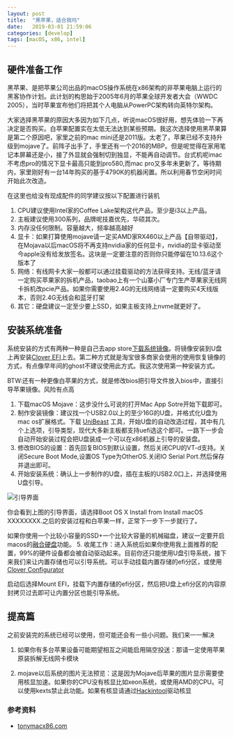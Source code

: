 ```yaml
---
layout: post
title:  "黑苹果，适合我吗"
date:   2019-03-01 21:59:06
categories: [develop]
tags: [macOS, x86, intel]
---
```

## 硬件准备工作 ##

黑苹果、是把苹果公司出品的macOS操作系统在x86架构的非苹果电脑上运行的黑客协作计划。此计划的构思始于2005年6月的苹果全球开发者大会（WWDC 2005），当时苹果宣布他们将把其个人电脑从PowerPC架构转向英特尔架构。

大家选择黑苹果的原因大多因为如下几点，听说macOS很好用，想先体验一下再决定是否购买。白苹果配置实在太低无法达到某些预期。我这次选择使用黑苹果算是第二个原因吧，家里之前的mac mini还是2011版。太老了，苹果已经不支持升级到mojave了。前阵子出手了，手里还有一个2016的MBP。但是呢觉得在家用笔记本屏幕还是小，接了外显就会强制切到独显，不能再自动调节。台式机呢imac不考虑pro的情况下显卡最高只能到pro580,而mac pro又多年未更新了。等待期内，家里刚好有一台14年购买的基于4790K的机器闲置。所以利用春节空闲时间开始此次改造。

在这里也给没有现成配件的同学建议按以下配置进行装机

1. CPU建议使用Intel家的Coffee Lake架构这代产品，至少是i3以上产品。
2. 主板建议使用300系列，品牌呢技嘉优先，华硕其次。
3. 内存没任何限制。容量越大，频率越高越好
4. 显卡：如果打算使用mojave请一定买AMD家RX460以上产品【自带驱动】，在Mojava以后macOS将不再支持nvidia家的任何显卡，nvidia的显卡驱动至今apple没有给发放签名。这块是一定要注意的否则你只能停留在10.13.6这个版本了
5. 网络：有线网卡大家一般都可以通过挂载驱动的方法获得支持。无线/蓝牙请一定购买苹果家的拆机产品，taobao上有一个山寨小厂专门生产苹果家无线网卡拆机改pcie产品。如果你需要使用2.4G的无线网络请一定要购买4天线版本，否则2.4G无线会和蓝牙打架
6. 其它：硬盘建议一定至少要上SSD，如果主板支持上nvme就更好了。

## 安装系统准备 ##

系统安装的方式有两种一种是自己去app store[下载系统镜像](https://itunes.apple.com/us/app/macos-mojave/id1398502828?mt=12)。将镜像安装到U盘上再安装[Clover EFI](https://sourceforge.net/projects/cloverefiboot/)上去。第二种方式就是淘宝很多商家会使用的使用恢复镜像的方式，有点像早年间的ghost不建议使用此方式。我这次使用第一种安装方式。

BTW:还有一种更像白苹果的方式，就是修改bios把引导文件放入bios中，直接引导苹果镜像。风险有点高

1. 下载macOS Mojave：这步没什么可说的打开Mac App Sotre开始下载即可。
2. 制作安装镜像：建议找一个USB2.0以上的至少16G的U盘，并格式化U盘为mac os扩展格式。下载 [UniBeast](https://www.tonymacx86.com/resources/categories/tonymacx86-downloads.3/) 工具，开始U盘的自动改造过程，其中有几个上选项，引导类型，现代大多新主板都支持uefi选这个即可。一路下一步会自动开始安装过程会把U盘装成一个可以在x86机器上引导的安装盘。
3. 修改BIOS的设置：首先回复BIOS到默认设置，然后关闭CPU的VT-d支持。关闭Secure Boot Mode,设置OS Type为OtherOS.关闭IO Serial Port.然后保存并退出即可。
4. 开始安装系统：确认上一步制作的U盘，插在主板的USB2.0口上，并选择使用U盘引导。

![引导界面](http://guohai163.github.io/doc-pic/2019-03-01/screenshot0.png)

你会看到上图的引导界面，请选择Boot OS X Install from Install macOS XXXXXXXX.之后的安装过程和白苹果一样，正常下一步下一步就行了。

如果你使用一个比较小容量的SSD+一个比较大容量的机械磁盘，建议一定要开启macos的[融合硬盘](https://support.apple.com/zh-cn/HT207584)功能。
5. 收尾工作：进入系统后如果你使用我上面推荐的配置，99%的硬件设备都会被自动驱动起来。目前你还只能使用U盘引导系统，接下来我们来让内置存储也可以引导系统。可以手动挂载内置存储的efi分区，或使用[Clover Configurator](https://mackie100projects.altervista.org/download-clover-configurator/)

启动后选择Mount EFI，挂载下内置存储的efi分区，然后把U盘上efi分区的内容原封拷贝过去即可让内置分区也能引导系统。

## 提高篇 ##
之前安装完的系统已经可以使用，但可能还会有一些小问题。我们来一一解决
1. 如果你有多台苹果设备可能期望相互之间能启用隔空投送：那请一定使用苹果原装拆解无线网卡模块

2. mojave以后系统的图片无法预览：这是因为Mojave后苹果的图片显示需要使用核显加速。如果你的CPU没有核显比如xeon系统，或使用AMD的CPU。可以使用kexts禁止此功能。如果有核显请通过[Hackintool](https://www.tonymacx86.com/threads/release-hackintool-v1-9-6.254559/)驱动核显

### 参考资料 ###
* [tonymacx86.com](https://www.tonymacx86.com/)

